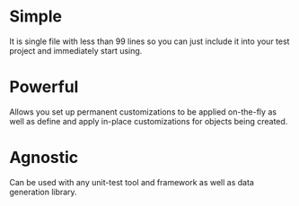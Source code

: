 Simple
======
 
It is single file with less than 99 lines so you can just include it into your test project and immediately start using.


Powerful
========

Allows you set up permanent customizations to be applied on-the-fly as well as define and apply in-place customizations for objects being created.


Agnostic
========

Can be used with any unit-test tool and framework as well as data generation library.


